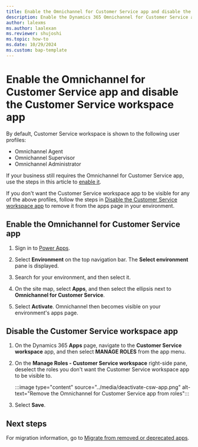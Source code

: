```yaml
---
title: Enable the Omnichannel for Customer Service app and disable the Customer Service workspace app for Omnichannel users
description: Enable the Dynamics 365 Omnichannel for Customer Service app and disable the Customer Service workspace app for Omnichannel users
author: lalexms
ms.author: laalexan
ms.reviewer: shujoshi
ms.topic: how-to
ms.date: 10/29/2024
ms.custom: bap-template
---
```


# Enable the Omnichannel for Customer Service app and disable the Customer Service workspace app

By default, Customer Service workspace is shown to the following user profiles:

- Omnichannel Agent
- Omnichannel Supervisor
- Omnichannel Administrator

If your business still requires the Omnichannel for Customer Service app, use the steps in this article to [enable it](#enable-the-omnichannel-for-customer-service-app).

If you don't want the Customer Service workspace app to be visible for any of the above profiles, follow the steps in [Disable the Customer Service workspace app](#disable-the-customer-service-workspace-app) to remove it from the apps page in your environment.

## Enable the Omnichannel for Customer Service app 

1. Sign in to [Power Apps](https://go.microsoft.com/fwlink/p/?linkid=2142083).

1. Select **Environment** on the top navigation bar. The **Select environment** pane is displayed.

1. Search for your environment, and then select it.

1. On the site map, select **Apps**, and then select the ellipsis next to **Omnichannel for Customer Service**.

1. Select **Activate**. Omnichannel then becomes visible on your environment's apps page.
    

## Disable the Customer Service workspace app

1. On the Dynamics 365 **Apps** page, navigate to the **Customer Service workspace** app, and then select **MANAGE ROLES** from the app menu.

1. On the **Manage Roles - Customer Service workspace** right-side pane, deselect the roles you don't want the Customer Service workspace app to be visible to.

   :::image type="content" source="../media/deactivate-csw-app.png" alt-text="Remove the Omnichannel for Customer Service app from roles":::

1. Select **Save**.

## Next steps

For migration information, go to [Migrate from removed or deprecated apps](migrate-to-csw.md).
